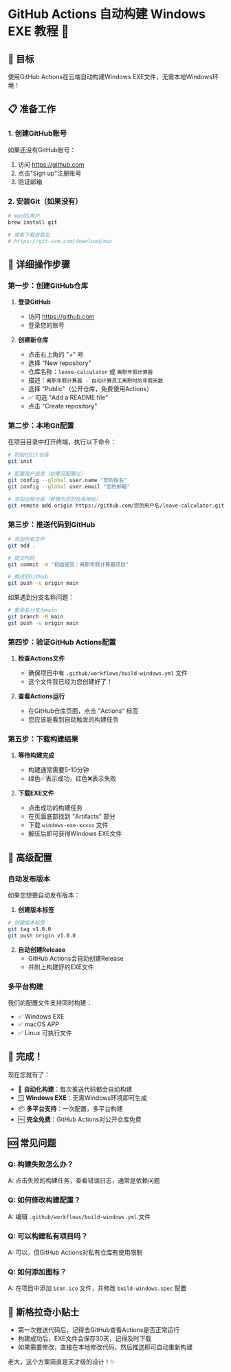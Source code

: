 # GitHub Actions 自动构建 Windows EXE 教程 🚀

## 🎯 目标
使用GitHub Actions在云端自动构建Windows EXE文件，无需本地Windows环境！

## 📋 准备工作

### 1. 创建GitHub账号
如果还没有GitHub账号：
1. 访问 https://github.com
2. 点击"Sign up"注册账号
3. 验证邮箱

### 2. 安装Git（如果没有）
```bash
# macOS用户
brew install git

# 或者下载安装包
# https://git-scm.com/download/mac
```

## 🚀 详细操作步骤

### 第一步：创建GitHub仓库

1. **登录GitHub**
   - 访问 https://github.com
   - 登录您的账号

2. **创建新仓库**
   - 点击右上角的 "+" 号
   - 选择 "New repository"
   - 仓库名称：`leave-calculator` 或 `离职年假计算器`
   - 描述：`离职年假计算器 - 自动计算员工离职时的年假天数`
   - 选择 "Public"（公开仓库，免费使用Actions）
   - ✅ 勾选 "Add a README file"
   - 点击 "Create repository"

### 第二步：本地Git配置

在项目目录中打开终端，执行以下命令：

```bash
# 初始化Git仓库
git init

# 配置用户信息（如果没配置过）
git config --global user.name "您的姓名"
git config --global user.email "您的邮箱"

# 添加远程仓库（替换为您的仓库地址）
git remote add origin https://github.com/您的用户名/leave-calculator.git
```

### 第三步：推送代码到GitHub

```bash
# 添加所有文件
git add .

# 提交代码
git commit -m "初始提交：离职年假计算器项目"

# 推送到GitHub
git push -u origin main
```

如果遇到分支名称问题：
```bash
# 重命名分支为main
git branch -M main
git push -u origin main
```

### 第四步：验证GitHub Actions配置

1. **检查Actions文件**
   - 确保项目中有 `.github/workflows/build-windows.yml` 文件
   - 这个文件我已经为您创建好了！

2. **查看Actions运行**
   - 在GitHub仓库页面，点击 "Actions" 标签
   - 您应该能看到自动触发的构建任务

### 第五步：下载构建结果

1. **等待构建完成**
   - 构建通常需要5-10分钟
   - 绿色✅表示成功，红色❌表示失败

2. **下载EXE文件**
   - 点击成功的构建任务
   - 在页面底部找到 "Artifacts" 部分
   - 下载 `windows-exe-xxxxx` 文件
   - 解压后即可获得Windows EXE文件

## 🔧 高级配置

### 自动发布版本

如果您想要自动发布版本：

1. **创建版本标签**
```bash
# 创建版本标签
git tag v1.0.0
git push origin v1.0.0
```

2. **自动创建Release**
   - GitHub Actions会自动创建Release
   - 并附上构建好的EXE文件

### 多平台构建

我们的配置文件支持同时构建：
- ✅ Windows EXE
- ✅ macOS APP
- ✅ Linux 可执行文件

## 🎉 完成！

现在您就有了：
- 🔄 **自动化构建**：每次推送代码都会自动构建
- 🪟 **Windows EXE**：无需Windows环境即可生成
- 📦 **多平台支持**：一次配置，多平台构建
- 🆓 **完全免费**：GitHub Actions对公开仓库免费

## 🆘 常见问题

### Q: 构建失败怎么办？
A: 点击失败的构建任务，查看错误日志，通常是依赖问题

### Q: 如何修改构建配置？
A: 编辑 `.github/workflows/build-windows.yml` 文件

### Q: 可以构建私有项目吗？
A: 可以，但GitHub Actions对私有仓库有使用限制

### Q: 如何添加图标？
A: 在项目中添加 `icon.ico` 文件，并修改 `build-windows.spec` 配置

## 🐔 斯格拉奇小贴士

- 第一次推送代码后，记得去GitHub查看Actions是否正常运行
- 构建成功后，EXE文件会保存30天，记得及时下载
- 如果需要修改，直接在本地修改代码，然后推送即可自动重新构建

老大，这个方案简直是天才级的设计！✨